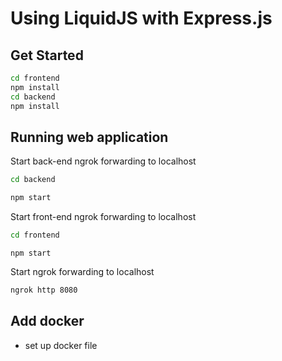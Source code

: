 # Using LiquidJS with Express.js

## Get Started

```bash
cd frontend
npm install
cd backend
npm install
```

## Running web application

Start back-end ngrok forwarding to localhost
```bash
cd backend
```
```bash
npm start
```
Start front-end ngrok forwarding to localhost
```bash
cd frontend
```
```
npm start
```

Start ngrok forwarding to localhost
```bash
ngrok http 8080
```

## Add docker
 - set up docker file